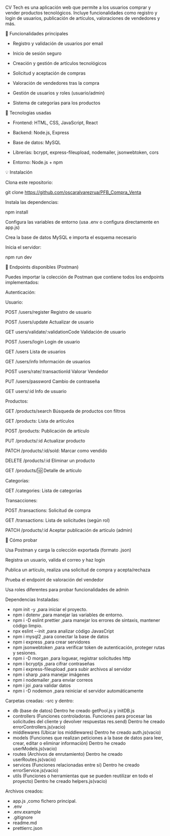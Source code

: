 CV Tech es una aplicación web que permite a los usuarios comprar y vender productos tecnológicos. Incluye funcionalidades como registro y login de usuarios, publicación de artículos, valoraciones de vendedores y más.


🚀 Funcionalidades principales

- Registro y validación de usuarios por email

- Inicio de sesión seguro

- Creación y gestión de artículos tecnológicos

- Solicitud y aceptación de compras

- Valoración de vendedores tras la compra

- Gestión de usuarios y roles (usuario/admin)

- Sistema de categorías para los productos


🔧 Tecnologías usadas

- Frontend: HTML, CSS, JavaScript, React

- Backend: Node.js, Express

- Base de datos: MySQL

- Librerías: bcrypt, express-fileupload, nodemailer, jsonwebtoken, cors

- Entorno: Node.js + npm



💡 Instalación

Clona este repositorio:

git clone https://github.com/oscaralvarezrua/PFB_Compra_Venta


Instala las dependencias:

npm install


Configura las variables de entorno (usa .env o configura directamente en app.js)

Crea la base de datos MySQL e importa el esquema necesario

Inicia el servidor:

npm run dev



🔌 Endpoints disponibles (Postman)

Puedes importar la colección de Postman que contiene todos los endpoints implementados:


Autenticación:

Usuario:

POST /users/register Registro de usuario

POST /users/update Actualizar de usuario

GET users/validate/:validationCode Validación de usuario

POST /users/login Login de usuario

GET /users Lista de usuarios

GET /users/info Información de usuarios

POST users/rate/:transactionId Valorar Vendedor

PUT /users/password Cambio de contraseña

GET users/:id Info de usuario

Productos:

GET /products/search Búsqueda de productos con filtros

GET /products: Lista de artículos

POST /products: Publicación de artículo

PUT /products/:id Actualizar producto

PATCH /products/:id/sold: Marcar como vendido

DELETE /products/:id Eliminar un producto

GET /products/:id: Detalle de artículo

Categorías:

GET /categories: Lista de categorías

Transacciones:

POST /transactions: Solicitud de compra

GET /transactions: Lista de solicitudes (según rol)

PATCH /products/:id Aceptar publicación de artículo (admin)




🔮 Cómo probar

Usa Postman y carga la colección exportada (formato .json)

Registra un usuario, valida el correo y haz login

Publica un artículo, realiza una solicitud de compra y acepta/rechaza

Prueba el endpoint de valoración del vendedor

Usa roles diferentes para probar funcionalidades de admin



Dependencias Instaladas:

- npm init -y ,para iniciar el proyecto.
- npm i dotenv ,para manejar las variables de entorno.
- npm i -D eslint prettier ,para manejar los errores de sintaxis, mantener código limpio.
- npx eslint --init ,para analizar código JavasCript
- npm i mysql2 ,para conectar la base de datos
- npm i express ,para crear servidores
- npm jsonwebtoken ,para verificar token de autenticación, proteger rutas y sesiones.
- npm i -D morgan ,para loguear, registrar solicitudes http
- npm i bcryptjs ,para cifrar contraseñas
- npm i express-fileupload ,para subir archivos al servidor
- npm i sharp ,para manejar imágenes
- npm i nodemailer ,para enviar correos
- npm i joi ,para validar datos
- npm i -D nodemon ,para reiniciar el servidor automáticamente

Carpetas creadas:
-src y dentro:

- db (base de datos)
  Dentro he creado getPool.js y initDB.js
- controllers (Funciones controladoras. Funciones para procesar las solicitudes del cliente y devolver respuestas res.send)
  Dentro he creado errorControllers.js(vacio)
- middlewares (Ubicar los middlewares)
  Dentro he creado auth.js(vacio)
- models (Funciones que realizan peticiones a la base de datos para leer, crear, editar o eliminar información)
  Dentro he creado userModels.js(vacio)
- routes (Archivos de enrutamiento)
  Dentro he creado userRoutes.js(vacio)
- services (Funciones relacionadas entre si)
  Dentro he creado errorService.js(vacio)
- utils (Funciones o herramientas que se pueden reutilizar en todo el proyecto)
  Dentro he creado helpers.js(vacio)

Archivos creados:

- app.js ,como fichero principal.
- .env
- .env.example
- .gitignore
- readme.md
- prettierrc.json

